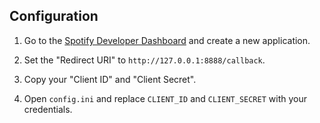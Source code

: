 ## Configuration

1.  Go to the [Spotify Developer Dashboard](https://developer.spotify.com/dashboard/create) and create a new application.

2.  Set the "Redirect URI" to `http://127.0.0.1:8888/callback`.

3.  Copy your "Client ID" and "Client Secret".

4.  Open `config.ini` and replace `CLIENT_ID` and `CLIENT_SECRET` with your credentials.